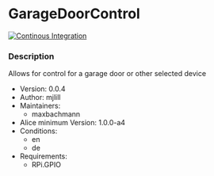 # GarageDoorControl

[![Continous Integration](https://gitlab.com/project-alice-assistant/skills/skill_GarageDoorControl/badges/master/pipeline.svg)](https://gitlab.com/project-alice-assistant/skills/skill_GarageDoorControl/pipelines/latest)

### Description
Allows for control for a garage door or other selected device

- Version: 0.0.4
- Author: mjlill
- Maintainers:
  - maxbachmann
- Alice minimum Version: 1.0.0-a4
- Conditions:
  - en
  - de
- Requirements:
  - RPi.GPIO

